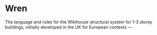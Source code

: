 # Wren

The language and rules for the Wikihouse structural system for 1-3 storey buildings, initially developed in the UK for European contexts — 
